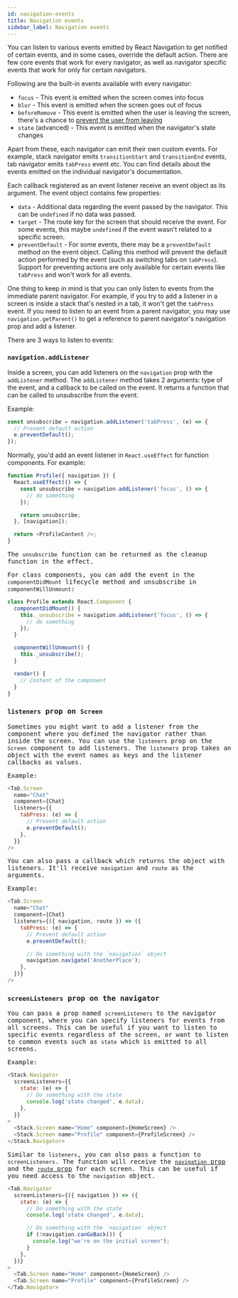 ```yaml
---
id: navigation-events
title: Navigation events
sidebar_label: Navigation events
---
```


You can listen to various events emitted by React Navigation to get notified of certain events, and in some cases, override the default action. There are few core events that work for every navigator, as well as navigator specific events that work for only for certain navigators.

Following are the built-in events available with every navigator:

- `focus` - This event is emitted when the screen comes into focus
- `blur` - This event is emitted when the screen goes out of focus
- `beforeRemove` - This event is emitted when the user is leaving the screen, there's a chance to [prevent the user from leaving](preventing-going-back.md)
- `state` (advanced) - This event is emitted when the navigator's state changes

Apart from these, each navigator can emit their own custom events. For example, stack navigator emits `transitionStart` and `transitionEnd` events, tab navigator emits `tabPress` event etc. You can find details about the events emitted on the individual navigator's documentation.

Each callback registered as an event listener receive an event object as its argument. The event object contains few properties:

- `data` - Additional data regarding the event passed by the navigator. This can be `undefined` if no data was passed.
- `target` - The route key for the screen that should receive the event. For some events, this maybe `undefined` if the event wasn't related to a specific screen.
- `preventDefault` - For some events, there may be a `preventDefault` method on the event object. Calling this method will prevent the default action performed by the event (such as switching tabs on `tabPress`). Support for preventing actions are only available for certain events like `tabPress` and won't work for all events.

One thing to keep in mind is that you can only listen to events from the immediate parent navigator. For example, if you try to add a listener in a screen is inside a stack that's nested in a tab, it won't get the `tabPress` event. If you need to listen to an event from a parent navigator, you may use `navigation.getParent()` to get a reference to parent navigator's navigation prop and add a listener.

There are 3 ways to listen to events:

### `navigation.addListener`

Inside a screen, you can add listeners on the `navigation` prop with the `addListener` method. The `addListener` method takes 2 arguments: type of the event, and a callback to be called on the event. It returns a function that can be called to unsubscribe from the event.

Example:

```js
const unsubscribe = navigation.addListener('tabPress', (e) => {
  // Prevent default action
  e.preventDefault();
});
```

Normally, you'd add an event listener in `React.useEffect` for function components. For example:

<samp id="simple-focus-and-blur" />

```js
function Profile({ navigation }) {
  React.useEffect(() => {
    const unsubscribe = navigation.addListener('focus', () => {
      // do something
    });

    return unsubscribe;
  }, [navigation]);

  return <ProfileContent />;
}
```

The `unsubscribe` function can be returned as the cleanup function in the effect.

For class components, you can add the event in the `componentDidMount` lifecycle method and unsubscribe in `componentWillUnmount`:

```js
class Profile extends React.Component {
  componentDidMount() {
    this._unsubscribe = navigation.addListener('focus', () => {
      // do something
    });
  }

  componentWillUnmount() {
    this._unsubscribe();
  }

  render() {
    // Content of the component
  }
}
```

### `listeners` prop on `Screen`

Sometimes you might want to add a listener from the component where you defined the navigator rather than inside the screen. You can use the `listeners` prop on the `Screen` component to add listeners. The `listeners` prop takes an object with the event names as keys and the listener callbacks as values.

Example:

```js
<Tab.Screen
  name="Chat"
  component={Chat}
  listeners={{
    tabPress: (e) => {
      // Prevent default action
      e.preventDefault();
    },
  }}
/>
```

You can also pass a callback which returns the object with listeners. It'll receive `navigation` and `route` as the arguments.

Example:

```js
<Tab.Screen
  name="Chat"
  component={Chat}
  listeners={({ navigation, route }) => ({
    tabPress: (e) => {
      // Prevent default action
      e.preventDefault();

      // Do something with the `navigation` object
      navigation.navigate('AnotherPlace');
    },
  })}
/>
```

### `screenListeners` prop on the navigator

You can pass a prop named `screenListeners` to the navigator component, where you can specify listeners for events from all screens. This can be useful if you want to listen to specific events regardless of the screen, or want to listen to common events such as `state` which is emitted to all screens.

Example:

```js
<Stack.Navigator
  screenListeners={{
    state: (e) => {
      // Do something with the state
      console.log('state changed', e.data);
    },
  }}
>
  <Stack.Screen name="Home" component={HomeScreen} />
  <Stack.Screen name="Profile" component={ProfileScreen} />
</Stack.Navigator>
```

Similar to `listeners`, you can also pass a function to `screenListeners`. The function will receive the [`navigation` prop](navigation-prop.md) and the [`route` prop](route-prop.md) for each screen. This can be useful if you need access to the `navigation` object.

```js
<Tab.Navigator
  screenListeners={({ navigation }) => ({
    state: (e) => {
      // Do something with the state
      console.log('state changed', e.data);

      // Do something with the `navigation` object
      if (!navigation.canGoBack()) {
        console.log("we're on the initial screen");
      }
    },
  })}
>
  <Tab.Screen name="Home" component={HomeScreen} />
  <Tab.Screen name="Profile" component={ProfileScreen} />
</Tab.Navigator>
```
